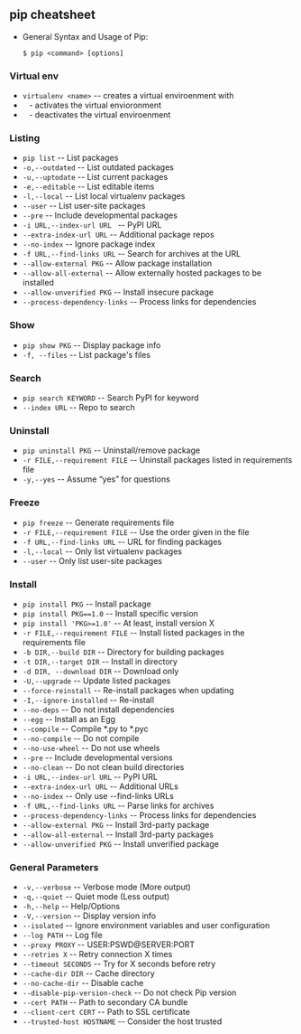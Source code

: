 ## pip cheatsheet

- General Syntax and Usage of Pip:
  ```
  $ pip <command> [options]
  ```

### Virtual env

- `virtualenv <name>` -- creates a virtual enviroenment with <name>
- ` ` - activates the virtual envioronment 
- ` ` - deactivates the virtual enviroenment

### Listing

- `pip list` -- List packages
- `-o,--outdated` -- List outdated packages
- `-u,--uptodate` -- List current packages
- `-e,--editable` -- List editable items
- `-l,--local` -- List local virtualenv packages
- `--user` -- List user-site packages
- `--pre` -- Include developmental packages
- `-i URL,--index-url URL ` -- PyPI URL
- `--extra-index-url URL` --  Additional package repos
- `--no-index` -- Ignore package index
- `-f URL,--find-links URL` --  Search for archives at the URL
- `--allow-external PKG` -- Allow package installation
- `--allow-all-external` -- Allow externally hosted packages to be installed
- `--allow-unverified PKG` --  Install insecure package
- `--process-dependency-links` -- Process links for dependencies

### Show

- `pip show PKG` -- Display package info
- `-f, --files` -- List package's files

### Search

- `pip search KEYWORD` -- Search PyPI for keyword
- `--index URL` -- Repo to search

### Uninstall

- `pip uninstall PKG` -- Uninstall/remove package
- `-r FILE,--requirement FILE` -- Uninstall packages listed in requirements file
- `-y,--yes` -- Assume “yes” for questions

### Freeze

- `pip freeze` -- Generate requirements file
- `-r FILE,--requirement FILE` -- Use the order given in the file
- `-f URL,--find-links URL` -- URL for finding packages
- `-l,--local` -- Only list virtualenv packages
- `--user` -- Only list user-site packages

### Install

- `pip install PKG` -- Install package
- `pip install PKG==1.0` -- Install specific version
- `pip install 'PKG>=1.0'` -- At least, install version X
- `-r FILE,--requirement FILE` -- Install listed packages in the requirements file
- `-b DIR,--build DIR` -- Directory for building packages
- `-t DIR,--target DIR` -- Install in directory
- `-d DIR, --download DIR` -- Download only
- `-U,--upgrade` -- Update listed packages
- `--force-reinstall` -- Re-install packages when updating
- `-I,--ignore-installed` -- Re-install
- `--no-deps` -- Do not install dependencies
- `--egg` -- Install as an Egg
- `--compile` -- Compile *.py to *.pyc
- `--no-compile` -- Do not compile
- `--no-use-wheel` -- Do not use wheels
- `--pre` -- Include developmental versions
- `--no-clean` -- Do not clean build directories
- `-i URL,--index-url URL` -- PyPI URL
- `--extra-index-url URL` -- Additional URLs
- `--no-index` -- Only use --find-links URLs
- `-f URL,--find-links URL` -- Parse links for archives
- `--process-dependency-links` -- Process links for dependencies
- `--allow-external PKG` -- Install 3rd-party package
- `--allow-all-external` -- Install 3rd-party packages
- `--allow-unverified PKG` -- Install unverified package

### General Parameters

- `-v,--verbose` -- Verbose mode (More output)
- `-q,--quiet` -- Quiet mode (Less output)
- `-h,--help` -- Help/Options
- `-V,--version` -- Display version info
- `--isolated` -- Ignore environment variables and user configuration
- `--log PATH` -- Log file
- `--proxy PROXY` -- USER:PSWD@SERVER:PORT
- `--retries X` -- Retry connection X times
- `--timeout SECONDS` -- Try for X seconds before retry
- `--cache-dir DIR` -- Cache directory
- `--no-cache-dir` -- Disable cache
- `--disable-pip-version-check` -- Do not check Pip version
- `--cert PATH` -- Path to secondary CA bundle
- `--client-cert CERT` -- Path to SSL certificate
- `--trusted-host HOSTNAME` -- Consider the host trusted
